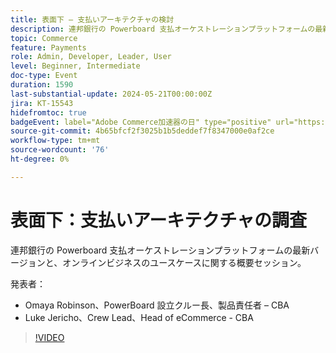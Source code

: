 ```yaml
---
title: 表面下 – 支払いアーキテクチャの検討
description: 連邦銀行の Powerboard 支払オーケストレーションプラットフォームの最新バージョンと、オンラインビジネスのユースケースに関する概要セッション。
topic: Commerce
feature: Payments
role: Admin, Developer, Leader, User
level: Beginner, Intermediate
doc-type: Event
duration: 1590
last-substantial-update: 2024-05-21T00:00:00Z
jira: KT-15543
hidefromtoc: true
badgeEvent: label="Adobe Commerce加速器の日" type="positive" url="https://experienceleague.adobe.com/en/docs/events/apac-commerce-recordings/2024/accelerator-day/overview.html"
source-git-commit: 4b65bfcf2f3025b1b5deddef7f8347000e0af2ce
workflow-type: tm+mt
source-wordcount: '76'
ht-degree: 0%

---
```



# 表面下：支払いアーキテクチャの調査

連邦銀行の Powerboard 支払オーケストレーションプラットフォームの最新バージョンと、オンラインビジネスのユースケースに関する概要セッション。

発表者：

+ Omaya Robinson、PowerBoard 設立クルー長、製品責任者 – CBA
+ Luke Jericho、Crew Lead、Head of eCommerce - CBA

>[!VIDEO](https://video.tv.adobe.com/v/3429270/?learn=on)
